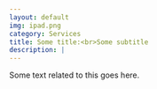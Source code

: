 ```yaml
---
layout: default
img: ipad.png
category: Services
title: Some title:<br>Some subtitle
description: |
---
```

  Some text related to this goes here.

